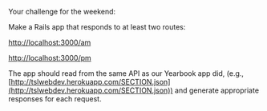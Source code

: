 Your challenge for the weekend:

Make a Rails app that responds to at least two routes:

[http://localhost:3000/am](http://localhost:3000/am "AM")

[http://localhost:3000/pm](http://localhost:3000/pm "PM")

The app should read from the same API as our Yearbook app did, (e.g., [http://tslwebdev.herokuapp.com/SECTION.json](http://tslwebdev.herokuapp.com/SECTION.json)) and generate appropriate responses for each request.
